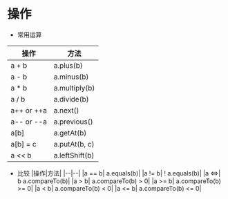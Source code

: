 # 操作

* 常用运算

|操作|方法|
|--|--|
|a + b| a.plus(b)|
|a - b| a.minus(b)|
|a * b| a.multiply(b)|
|a / b| a.divide(b)|
|a++ or ++a| a.next()|
|a-- or --a| a.previous()|
|a[b]| a.getAt(b)|
|a[b] = c| a.putAt(b, c)|
|a << b| a.leftShift(b)|

* 比较
|操作|方法|
|--|--|
|a == b| a.equals(b)|
|a != b| ! a.equals(b)|
|a <=>| b a.compareTo(b)|
|a > b| a.compareTo(b) > 0|
|a >= b| a.compareTo(b) >= 0|
|a < b| a.compareTo(b) < 0|
|a <= b| a.compareTo(b) <= 0|
